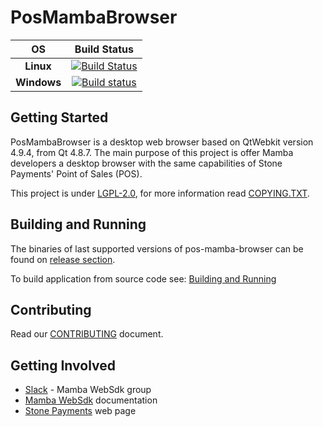 # PosMambaBrowser

OS   | Build Status
:---:|:----:
**Linux** | [![Build Status](https://travis-ci.org/stone-payments/pos-mamba-browser.svg?branch=master)](https://travis-ci.org/stone-payments/pos-mamba-browser/branches)
**Windows** | [![Build status](https://ci.appveyor.com/api/projects/status/jtjlqkaqhtorj8au/branch/master?svg=true)](https://ci.appveyor.com/project/luckvargas/pos-mamba-browser/branch/master)
## Getting Started

PosMambaBrowser is a desktop web browser based on QtWebkit version 4.9.4, from Qt 4.8.7. The main purpose of this project is offer Mamba developers a desktop browser with the same capabilities of Stone Payments' Point of Sales (POS).

This project is under [LGPL-2.0], for more information read [COPYING.TXT](COPYING.TXT).

## Building and Running
The binaries of last supported versions of pos-mamba-browser can be found on [release section].

To build application from source code see:
[Building and Running]

## Contributing
Read our [CONTRIBUTING] document.

## Getting Involved
 - [Slack] - Mamba WebSdk group
 - [Mamba WebSdk] documentation
 - [Stone Payments] web page
 

[release section]: https://github.com/stone-payments/pos-mamba-browser/releases
[Slack]: https://stone-mambaweb.slack.com/
[Mamba WebSdk]: https://stone-payments.github.io/pos-mamba-websdk-docs/
[Stone Payments]: https://www.stone.com.br
[LGPL-2.0]: https://www.gnu.org/licenses/old-licenses/lgpl-2.0.html
[Building and Running]: doc/build.md
[CONTRIBUTING]: doc/contrib.md
[Donation]:https://kde.org/donate/?app=atcore
